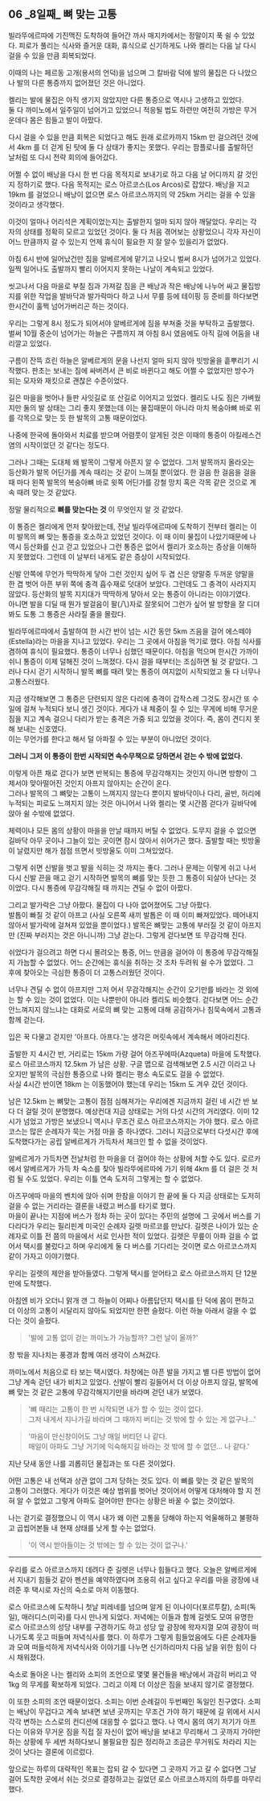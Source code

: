 ## 06 _8일째\_ 뼈 맞는 고통


빌라뚜에르따에 기진맥진 도착하여 들어간 까사 매지카에서는 
정말이지 푹 쉴 수 있었다. 피로가 풀리는 식사와 즐거운 대화, 휴식으로 
신기하게도 나와 켈리는 다음 날 다시 걸을 수 있을 만큼 회복되었다.

이때의 나는 페르동 고개(용서의 언덕)을 넘으며 그 칼바람 덕에 
발의 물집은 다 나았으나 발의 다른 통증까지 없어졌던 것은 아니었다.

켈리는 발에 물집은 아직 생기지 않았지만 다른 통증으로 역시나 고생하고 있었다.  
둘 다 까미노에서 일주일이 넘어가고 있었으니 적응될 법도 하련만 
여전히 가방은 무거운데다 몸은 힘들고 발이 아팠다.

다시 걸을 수 있을 만큼 회복은 되었다고 해도 
원래 로르카까지 15km 만 걸으려던 것에서 
4km 를 더 걷게 된 탓에 둘 다 상태가 좋지는 못했다.
우리는 팜플로나를 출발하던 날처럼 또 다시 전략 회의에 들어갔다.

어쩔 수 없이 배낭을 다시 한 번 다음 목적지로 보내기로 하고
다음 날 어디까지 갈 것인지 정하기로 했다. 
다음 목적지는 로스 아르코스(Los Arcos)로 잡았다.
배낭을 지고 19km 를 걸었으니 
배낭이 없으면 로스 아르코스까지의 약 25km 거리는 걸을 수 있을 것이라고 생각했다.

이것이 얼마나 어리석은 계획이었는지는 출발한지 얼마 되지 않아 
깨달았다. 우리는 각자의 상태를 정확히 모르고 있었던 것이다.
둘 다 처음 겪어보는 상황었으니 각자 자신이 
어느 만큼까지 갈 수 있는지 언제 휴식이 필요한 지 잘 알수 있을리가 없었다.

아침 6시 반에 일어났건만 짐을 알베르게에 맡기고 나오니 벌써 8시가 넘어가고 있었다.
일찍 일어나도 출발까지 빨리 이어지지 못하는 나날이 계속되고 있었다.

씻고나서 다음 마을로 부칠 짐과 가져갈 짐을 큰 배낭과 작은 배낭에 나누어 싸고
물집방지를 위한 작업을 발바닥과 발가락마다 하고 나서 
무릎 등에 테이핑 등 준비를 하다보면 한시간이 훌쩍 넘어가버리곤 하는 것이다.

우리는 그렇게 8시 정도가 되어서야 알베르게에 짐을 부쳐줄 것을 부탁하고 
출발했다.
벌써 10월 중순이 넘어가는 하늘은 구름까지 껴 아침 8시 였음에도 
아직 길에 어둠을 내리깔고 있었다. 


구름이 잔뜩 흐린 하늘은 알베르게의 문을 나선지 얼마 되지 않아 
빗방울을 흩뿌리기 시작했다.
판초는 보내는 짐에 싸버려서 큰 비로 바뀐다고 해도 어쩔 수 없었지만 
방수가 되는 모자와 재킷으로 괜찮은 수준이었다.

길은 마을을 벗어나 들판 사잇길로 또 산길로 이어지고 있었다.
켈리도 나도 짐은 가벼웠지만 둘의 발 상태는 그리 좋지 못했는데 
이는 물집때문이 아니라 마치 복숭아뼈 바로 위를 
각목으로 맞는 듯 한 발목의 고통 때문이었다.

나중에 한국에 돌아와서 치료를 받으며 어렴풋이 알게된 것은 
이때의 통증이 아킬레스건 염의 시작이었던 것 같다는 정도다.

그러나 그때는 도대체 왜 발목이 그렇게 아픈지 알 수 없었다. 
그저 발목까지 올라오는 등산화가 발목 어딘가를 
계속 때리는 것 같이 느껴질 뿐이었다.
한 걸음 한 걸음을 걸을 때 마다 왼쪽 발목의 복숭아뼈 바로 윗쪽 어딘가를
강철 망치 혹은 각목 같은 것으로 계속 때려 맞는 것 같았다.

정말 물리적으로 **뼈를 맞는다는 것** 이 무엇인지 알 것 같았다.

이 통증은 켈리에게 먼저 찾아왔는데, 전날 빌라뚜에르따에 도착하기 전부터 
켈리는 이미 발목의 뼈 맞는 통증을 호소하고 있었던 것이다. 
이 때 이미 물집이 나았기때문에 나 역시 등산화를 신고 걷고 있었으나 
그런 통증은 없어서 켈리가 호소하는 증상을 이해하지 못했었다.
그런데 이 날부터 내게도 같은 증상이 시작되었다.

신발 안쪽에 무언가 딱딱하게 닿아 그런 것인지 싶어 
두 겹 신은 양말중 두꺼운 양말을 한 겹 벗어 아픈 부위 쪽에 충격 흡수재로
덧대어 보았다. 그런데도 그 충격이 사라지지 않았다.
등산화의 발목 지지대가 딱딱하게 닿아서 오는 통증이 아니라는 이야기였다.  
아니면 발을 디딜 때 뭔가 발걸음이 팔(八)자로 잘못되어 그런가 싶어
발 방향을 잘 디뎌봐도 도통 그 통증은 사라질 줄을 몰랐다.

빌라뚜에르따에서 출발하여 한 시간 반이 넘는 시간 동안 
5km 즈음을 걸어 에스떼야(Estella)라는 마을을 지나고 있었다.
우리는 그 곳에서 아침을 먹기로 했다. 아침 식사를 겸하여 휴식이 필요했다. 
통증이 너무나 심했던 때문이다. 
아침을 먹으며 한시간 가까이 쉬니 통증이 이제 덜해진 것이 느껴졌다.
다시 걸을 때부터는 조심하면 될 것 같았다.
그러나 다시 걷기 시작하니 발목 뼈를 때려 맞는 통증이 여지없이 시작되었고 
둘 다 너무나 고통스러웠다.

지금 생각해보면 그 통증은 단련되지 않은 다리에 충격이 갑작스레 그것도 장시간
또 수 일에 걸쳐 누적되다 보니 생긴 것이다.
게다가 내 체중이 질 수 있는 무게에 비해 무거운 짐을 지고 계속 걸으니 
다리가 받는 충격은 가중 되고 있었을 것이다. 즉, 몸이 견디지 못해 보내는 신호였다.  
이는 무언가를 한다고 해서 덜 아파질 수 있는 부분이 아니었던 것이다.


**그러니 그저 이 통증이 한번 시작되면 속수무책으로 당하면서 걷는 수 밖에 없었다.**

이렇게 아픈 채로 걷다가 보면 반복되는 통증에 무감각해지는 것인지 
아니면 방향이 그제서야 맞아떨어진 것인지 아프지 않아지는 순간이 온다.  
그러나 발목의 그 뼈맞는 고통이 느껴지지 않는다 뿐이지 발바닥이나 다리, 골반, 허리에
누적되는 피로도 느껴지지 않는 것은 아니어서 
나와 켈리는 몇 시간쯤 걷다가 길바닥에 앉아 쉴 수밖에 없었다.

체력이나 모든 몸의 상황이 마을을 만날 때까지 버틸 수 없었다.
도무지 걸을 수 없으면 길바닥 아무 곳이나 그늘이 있는 곳이면 잠시 앉아서
쉬어가곤 했다.
출발할 때는 빗방울이 날렸지만 해가 점점 뜨면서 빗방울도
이미 그쳐있었다.

그렇게 쉬면 신발을 벗고 발을 식히는 것 까지는 좋다. 그러나 문제는 
이렇게 쉬고 나서 다시 신발 끈을 매고 걷기 시작하면
발목의 뼈를 맞는 듯한 그 통증이 되살아 난다는 것이었다.
다시 통증에 무감각해질 때 까지는 견딜 수 없이 아팠다.

그리고 발가락은 그냥 아팠다. 물집이 다 나아 없어졌어도 그냥 아팠다.  
발톱이 빠질 것 같이 아프고
(사실 오른쪽 새끼 발톱은 이 때 이미 빠져있었다. 
떼어내지 않아서 발가락에 걸쳐져 있었을 뿐이었다.)
발목은 뼈맞는 고통에 부러질 것 같이 아프지만 (진짜 부러지는 것은 아니니까) 
그냥 걷는다. 그렇게 걷다보면 또 무감각해 진다.  

쉬었다가 걸으려고 하면 다시 몰려오는 통증, 
어느 만큼을 걸어야 이 통증에 무감각해질지 가늠할 수 없었다.
어느 순간에는 휴식을 취하는 것 조차 두려워 쉴 수가 없었다.
그 후에 찾아오는 극심한 통증이 더 고통스러웠던 것이다.

너무나 견딜 수 없이 아프지만 
그저 어서 무감각해지는 순간이 오기만를 바라는 것 외에는 할 수 있는 것이 없었다. 
이는 나뿐만이 아니라 켈리도 비슷했다. 
걷다보면 어느 순간 안느껴지지 않느냐는 대화로 서로의 뼈 맞는 고통에 대해 
공감하거나 침묵속에서 고통과 함께 걷는다.

입은 꾹 다물고 걷지만 '아프다. 아프다.'는 생각은 머릿속에서 계속해서 메아리친다.

출발한 지 4시간 반, 거리로는 15km 가량 걸어 아즈꾸에따(Azqueta) 마을에 도착했다.
로스 아르코스까지 12.5km 가 남은 상황. 구글 맵으로 검색해보면 2.5 시간
이라고 나오지만 발목의 극심한 통증으로 나와 켈리는 평소 속도로도 걸을 수 없었다.  
사실 4시간 반이면 18km 는 이동했어야 했는데 우리는 15km 도 겨우 갔던 것이다.  

남은 12.5km 는 뼈맞는 고통이 점점 심해져가는 우리에겐 
지금까지 걸린 네 시간 반 보다 더 걸릴 것이 분명했다.
예상컨대 지금 상태로는 거의 다섯 시간의 거리였다. 
이미 12시가 넘었고 가방은 보냈으니 역시나 무조건 로스 아르코스까지는 가야 했다.
로스 아르코스는 많은 순례자가 묵는 거점 마을 중 하나였다.
그러니 지금으로부터 다섯시간 후에 도착했다가는 
공립 알베르게가 가득차서 체크인 할 수 없을 것이었다.

알베르게가 가득차면 전날처럼 한 마을을 더 걸어야 하는 상황에 처할 수도 있다.
로르카에서 알베르게가 가득 차 숙소를 찾아 빌라뚜에르따에 가기 위해 
4km 를 더 걸은 것 처럼 될 수도 있었다.
우리는 이틀 연속 도저히 그렇게는 할 수 없었다.

아즈꾸에따 마을의 벤치에 앉아 쉬며 한참을 이야기 한 끝에 
둘 다 지금 상태로는 도저히 걸을 수 없는 거리라는 결론을 내렸고 버스를 타기로 했다.  
마을이 끝나는 지점에 버스가 정차 하는 곳이 있다는 주민의 설명에 그 곳에서
버스를 기다리다가 우리는 필리핀계 미국인 순례자 길렛 마르코를 만났다.
길렛은 나이가 있는 순례자로 이틀 전 쯤의 마을에서 서로 인사한 적이 있었다.
길렛은 무릎이 아파 걸을 수 없어서 택시를 불렀다고 하며
우리에게 둘 다 버스를 기다리는 것이면 로스 아르코스까지 같이 가자고 이야기했다.

우리는 길렛의 제안을 받아들였다.
그렇게 택시를 얻어타고 로스 아르코스까지 단 12분만에 도착했다.

아침엔 비가 오더니 맑개 갠 그 하늘이 어찌나 아름답던지 
택시를 탄 덕에 몸이 편하고 더 이상의 고통이 시달리지 않아도 되었지만 
한편 슬펐다.
이런 하늘 아래서 걸을 수 없다는 것이 슬펐다. 



> '발에 고통 없이 걷는 까미노가 가능할까? 그런 날이 올까?'

창 밖을 지나치는 풍경과 함께 여러 생각이 스쳐갔다.  

까미노에서 처음으로 타 보는 택시였다. 
차창에는 아픈 발을 가지고 별 다른 방법이 없어 그냥 계속 걷던 내가 비치고 있었다.
신발이 빨리 길들어서 더 이상 아프지 않길, 
발목에 뼈 맞는 것 같은 고통에 무감각해지기만을 바라며 걷던 내가 보였다.  

> '뼈 때리는 고통이 한 번 시작되면 내가 할 수 있는 것이 없다.   
그저 내게서 지나가길 바라며 
> 그 때까지 버티는 것 밖에 할 수 있는 게 없구나...'

> '마음이 만신창이어도 그냥 매일 버티던 나 같다.  
> 매일이 아파도 그냥 거기에 익숙해지길 바라는 것 밖에 할 수 없던... 나 같다.'

지난 닷새 동안 나를 괴롭히던 물집과는 또 다른 것이었다. 

어떤 고통은 내 선택과 상관 없이 그저 당하는 것도 있다.
이 뼈를 맞는 것 같은 발목의 고통이 그러했다.
게다가 이것은 예상 범위를 벗어난 것이어서 어떻게 대처해야 할 지 전혀 알 수 없었고
그렇게 아파도 걸어야만 한다는 상황은 바꿀 수 없는 것이었다.

나는 걷기로 결정했으니 이 역시 내가 왜 이런 고통을 당해야 하는지 
억울해하고 불평하고 곱씹어본들 내 현재 상태를 낫게 할 수는 없었다.  


> '이 역시 받아들이는 것 밖에는 할 수 있는 것이 없구나.'

--- 
우리를 로스 아르코스까지 데려다 준 길렛은 너무나 힘들다고 했다. 
오늘은 알베르게에서 지내기 힘들것 같아 펜션을 예약하였다며 
조용히 쉬고 싶다고 우리를 마을 광장에 내려준 후 
택시로 자신의 숙소로 마저 이동했다.

로스 아르코스에 도착하니 첫날 피레네를 넘으며 알게 된 
이나이다(포르투칼), 소피(독일), 매러디스(미국)를 다시 만나게 되었다.
저녁에는 이들과 함께 길렛도 모여 유명한 로스 아르코스의 성당 내부를 구경하기도 하고
성당 앞 광장에 왁자지껄 모여 광장이 떠나가도록 웃고 떠들며 저녁식사를 했다.
이 하루가 그렇게 힘들었음에도 다른 순례자들과 모여 떠들석하게 저녁식사와
이야기를 나누면 신기하리마치 다음 날을 위한 힘이 다시 채워졌다.

숙소로 돌아온 나는 켈리와 소피의 조언으로 몇몇 물건들을 배낭에서
과감히 버리고 약 1kg 의 무게를 확보하게 되었다.
그리고 이제 더 이상은 짐을 보내지 않기로 결정했다.

이 또한 소피의 조언 때문이었다. 소피는 이번 순례길이 두번째인 독일인 친구였다.
소피는 배낭이 무겁다고 계속 보내면 보낸 곳까지는 무조건 가야 하기 때문에
길 위에서 시시각각 변하는 스스로의 컨디션에 대응할 수 없다고 했다.
나 역시 몸의 여기 저기가 아프다는 이유와 무거운 짐을 직접 질 자신이 없어
배낭을 보내고 무리해서 그 곳까지 가야만 하는 상황에 두 세번 처하다보니 
불필요한 짐은 정리하고 조금은 무거워도 차라리 지는 것이 낫다는 결론에 
이르렀다.

앞으로는 하루의 대략적인 목표는 잡되 갈 수 있다면 그 곳까지 가고
갈 수 없다면 그날 걸어 도착한 곳에서 쉬는 것으로 결정하고는 
길었던 로스 아르코스까지의 하루를 마무리 했다. 